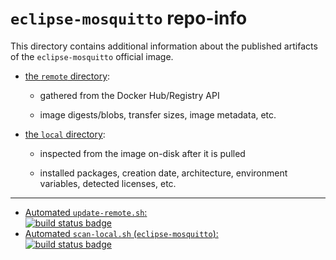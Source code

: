 # `eclipse-mosquitto` repo-info

This directory contains additional information about the published artifacts of the `eclipse-mosquitto` official image.

-	[the `remote` directory](remote/):

	-	gathered from the Docker Hub/Registry API

	-	image digests/blobs, transfer sizes, image metadata, etc.

-	[the `local` directory](local/):

	-	inspected from the image on-disk after it is pulled

	-	installed packages, creation date, architecture, environment variables, detected licenses, etc.

---

-	[Automated `update-remote.sh`:  
	![build status badge](https://doi-janky.infosiftr.net/job/repo-info/job/remote/badge/icon)](https://doi-janky.infosiftr.net/job/repo-info/job/remote/)
-	[Automated `scan-local.sh` (`eclipse-mosquitto`):  
	![build status badge](https://doi-janky.infosiftr.net/job/repo-info/job/local/job/eclipse-mosquitto/badge/icon)](https://doi-janky.infosiftr.net/job/repo-info/job/local/job/eclipse-mosquitto)
